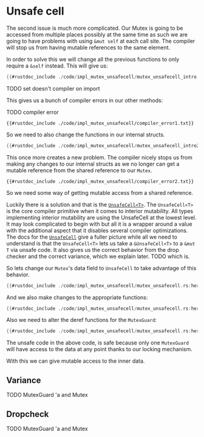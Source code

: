 # Unsafe cell

The second issue is much more complicated.
Our Mutex is going to be accessed from multiple places possibly at the same time as such we are going to have problems with using ```&mut self``` at each call site.
The compiler will stop us from having mutable references to the same element.

In order to solve this we will change all the previous functions to only require a ```&self``` instead. This will give us:

```rust
{{#rustdoc_include ./code/impl_mutex_unsafecell/mutex_unsafecell_intro.rs:here}}
```
TODO set doesn't compiler on import

This gives us a bunch of compiler errors in our other methods:

TODO compiler error
```console
{{#rustdoc_include ./code/impl_mutex_unsafecell/compiler_error1.txt}}
```
So we need to also change the functions in our internal structs.

```rust
{{#rustdoc_include ./code/impl_mutex_unsafecell/mutex_unsafecell_intro2.rs:here}}
```

This once more creates a new problem. The compiler nicely stops us from making any changes to our internal structs as we no longer can get a mutable reference from the shared reference to our ```Mutex```.

```console
{{#rustdoc_include ./code/impl_mutex_unsafecell/compiler_error2.txt}}
```

So we need some way of getting mutable access from a shared reference.

Luckily there is a solution and that is the [```UnsafeCell<T>```][unsafecell].
The ```UnsafeCell<T>``` is the core compiler primitive when it comes to interior mutability. All types implementing interior mutability are using the UnsafeCell at the lowest level.
It may look complicated to begin with but all it is a wrapper around a value with the additional aspect that it disables several compiler optimizations.
The docs for the [```UnsafeCell```][unsafecell] give a fuller picture while all we need to understand is that the ```UnsafeCell<T>``` lets us take a ```&UnsafeCell<T>``` to a ```&mut T``` via unsafe code.
It also gives us the correct behavior from the drop checker and the correct variance, which we explain later. TODO which is.

So lets change our ```Mutex```'s data field to ```UnsafeCell``` to take advantage of this behavior.

```rust
{{#rustdoc_include ./code/impl_mutex_unsafecell/mutex_unsafecell.rs:here}}
```
And we also make changes to the appropriate functions:

```rust
{{#rustdoc_include ./code/impl_mutex_unsafecell/mutex_unsafecell.rs:here2}}
```
Also we need to alter the deref functions for the ```MutexGuard```:

```rust
{{#rustdoc_include ./code/impl_mutex_unsafecell/mutex_unsafecell.rs:here3}}
```

The unsafe code in the above code, is safe because only one ```MutexGuard``` will have access to the data at any point thanks to our locking mechanism.

With this we can give mutable access to the inner data.

## Variance
TODO MutexGuard 'a and Mutex

## Dropcheck
TODO MutexGuard 'a and Mutex

[unsafecell]:https://doc.rust-lang.org/std/cell/struct.UnsafeCell.html